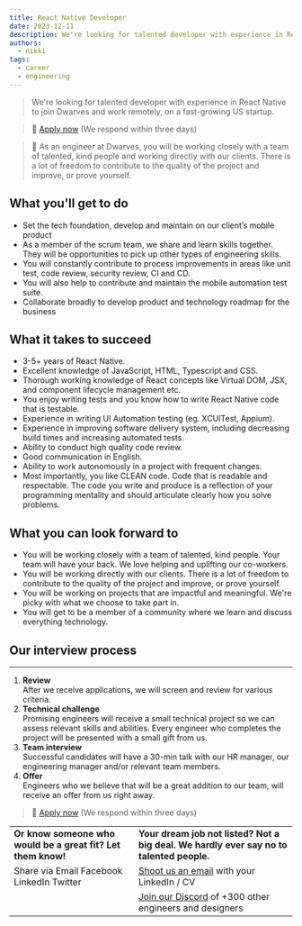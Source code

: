 ```yaml
---
title: React Native Developer
date: 2023-12-11
description: We're looking for talented developer with experience in React Native to join Dwarves and work remotely, on a fast-growing US startup.
authors:
  - nikki
tags:
  - career
  - engineering
---
```


> We're looking for talented developer with experience in React Native to join Dwarves and work remotely, on a fast-growing US startup.

> 🤘 [Apply now](https://form.typeform.com/to/ZBfyiqMM) (We respond within three days)

> 🤝 As an engineer at Dwarves, you will be working closely with a team of talented, kind people and working directly with our clients. There is a lot of freedom to contribute to the quality of the project and improve, or prove yourself.

## What you'll get to do

- Set the tech foundation, develop and maintain on our client’s mobile product
- As a member of the scrum team, we share and learn skills together. They will be opportunities to pick up other types of engineering skills.
- You will constantly contribute to process improvements in areas like unit test, code review, security review, CI and CD.
- You will also help to contribute and maintain the mobile automation test suite.
- Collaborate broadly to develop product and technology roadmap for the business

## What it takes to succeed

- 3-5+ years of React Native.
- Excellent knowledge of JavaScript, HTML, Typescript and CSS.
- Thorough working knowledge of React concepts like Virtual DOM, JSX, and component lifecycle management etc.
- You enjoy writing tests and you know how to write React Native code that is testable.
- Experience in writing UI Automation testing (eg. XCUITest, Appium).
- Experience in improving software delivery system, including decreasing build times and increasing automated tests.
- Ability to conduct high quality code review.
- Good communication in English.
- Ability to work autonomously in a project with frequent changes.
- Most importantly, you like CLEAN code. Code that is readable and respectable. The code you write and produce is a reflection of your programming mentality and should articulate clearly how you solve problems.

## What you can look forward to

- You will be working closely with a team of talented, kind people. Your team will have your back. We love helping and uplifting our co-workers.
- You will be working directly with our clients. There is a lot of freedom to contribute to the quality of the project and improve, or prove yourself.
- You will be working on projects that are impactful and meaningful. We're picky with what we choose to take part in.
- You will get to be a member of a community where we learn and discuss everything technology.

## Our interview process

---

1. **Review** <br>After we receive applications, we will screen and review for various criteria.
2. **Technical challenge**<br>Promising engineers will receive a small technical project so we can assess relevant skills and abilities. Every engineer who completes the project will be presented with a small gift from us.
3. **Team interview** <br>Successful candidates will have a 30-min talk with our HR manager, our engineering manager and/or relevant team members.
4. **Offer**<br>Engineers who we believe that will be a great addition to our team, will receive an offer from us right away.

> 🤘 [Apply now](https://form.typeform.com/to/ZBfyiqMM) (We respond within three days)

|                                                              |                                                                                          |
| ------------------------------------------------------------ | ---------------------------------------------------------------------------------------- |
| **Or know someone who would be a great fit? Let them know!** | **Your dream job not listed? Not a big deal. We hardly ever say no to talented people.** |
| Share via Email Facebook LinkedIn Twitter                    | [Shoot us an email](mailtospawnd.foundation) with your LinkedIn / CV                   |
|                                                              | [Join our Discord](https://discord.gg/S9nDzc4yE9) of +300 other engineers and designers  |
